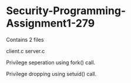 # Security-Programming-Assignment1-279

Contains 2 files

client.c
server.c

Privilege seperation using fork() call.

Privilege dropping using setuid() call.
